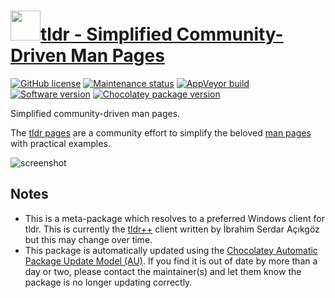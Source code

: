 # [<img src="https://cdn.jsdelivr.net/gh/dgalbraith/chocolatey-packages@fbd93afdbed3586c5e8caccd8d16dc157139be9a/icons/tldr.png" width="48" height="48" />tldr - Simplified Community-Driven Man Pages](<https://chocolatey.org/packages/tldr>)

[![GitHub license](https://img.shields.io/github/license/tldr-pages/tldr)](https://github.com/tldr-pages/tldr/blob/master/LICENSE.md)
[![Maintenance status](https://img.shields.io/badge/maintained%3F-yes-green.svg)](https://gitHub.com/dgalbraith/chocolatey-packages/graphs/commit-activity)
[![AppVeyor build](https://img.shields.io/appveyor/ci/dgalbraith/chocolatey-packages)](https://ci.appveyor.com/project/dgalbraith/chocolatey-packages)
[![Software version](https://img.shields.io/badge/Source-1.0-blue.svg)](https://img.shields.io/github/license/tldr-pages/tldr)
[![Chocolatey package version](https://img.shields.io/chocolatey/v/tldr?label=Chocolatey)](https://chocolatey.org/packages/tldr)

Simplified community-driven man pages.

The [tldr pages](https://tldr.sh/) are a community effort to simplify the beloved [man pages](https://en.wikipedia.org/wiki/Man_page) with practical examples.

![screenshot](https://cdn.jsdelivr.net/gh/dgalbraith/chocolatey-packages@fbd93afdbed3586c5e8caccd8d16dc157139be9a/automatic/tldr/screenshot.png)

## Notes

* This is a meta-package which resolves to a preferred Windows client for tldr.  This is currently the [tldr++](https://isacikgoz.me/tldr/) client written
  by İbrahim Serdar Açıkgöz but this may change over time.
* This package is automatically updated using the [Chocolatey Automatic Package Update Model (AU)](https://github.com/majkinetor/au/blob/master/README.md).
  If you find it is out of date by more than a day or two, please contact the maintainer(s) and let them know the package is no longer updating correctly.
